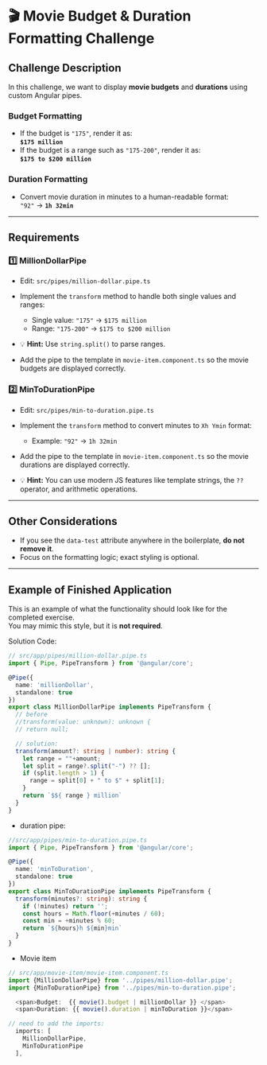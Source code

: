 # 🎬 Movie Budget & Duration Formatting Challenge

## Challenge Description
In this challenge, we want to display **movie budgets** and **durations** using custom Angular pipes.

### Budget Formatting
- If the budget is `"175"`, render it as:  
  **`$175 million`**
- If the budget is a range such as `"175-200"`, render it as:  
  **`$175 to $200 million`**

### Duration Formatting
- Convert movie duration in minutes to a human-readable format:  
  `"92"` → **`1h 32min`**

---

## Requirements

### 1️⃣ MillionDollarPipe
- Edit: `src/pipes/million-dollar.pipe.ts`
- Implement the `transform` method to handle both single values and ranges:
  - Single value: `"175"` → `$175 million`
  - Range: `"175-200"` → `$175 to $200 million`
- 💡 **Hint:** Use `string.split()` to parse ranges.

- Add the pipe to the template in `movie-item.component.ts` so the movie budgets are displayed correctly.

### 2️⃣ MinToDurationPipe
- Edit: `src/pipes/min-to-duration.pipe.ts`
- Implement the `transform` method to convert minutes to `Xh Ymin` format:
  - Example: `"92"` → `1h 32min`

- Add the pipe to the template in `movie-item.component.ts` so the movie durations are displayed correctly.
- 💡 **Hint:** You can use modern JS features like template strings, the `??` operator, and arithmetic operations.

---

## Other Considerations
- If you see the `data-test` attribute anywhere in the boilerplate, **do not remove it**.
- Focus on the formatting logic; exact styling is optional.

---

## Example of Finished Application
This is an example of what the functionality should look like for the completed exercise.  
You may mimic this style, but it is **not required**.

Solution Code: 

```ts
// src/app/pipes/million-dollar.pipe.ts
import { Pipe, PipeTransform } from '@angular/core';

@Pipe({
  name: 'millionDollar',
  standalone: true
})
export class MillionDollarPipe implements PipeTransform {
  // before
  //transform(value: unknown): unknown {
  // return null;

  // solution:
  transform(amount?: string | number): string {
    let range = ""+amount;
    let split = range?.split("-") ?? [];
    if (split.length > 1) {
      range = split[0] + " to $" + split[1];
    }
    return `$${ range } million`
  }
}
```

* duration pipe: 
```ts
//src/app/pipes/min-to-duration.pipe.ts
import { Pipe, PipeTransform } from '@angular/core';

@Pipe({
  name: 'minToDuration',
  standalone: true
})
export class MinToDurationPipe implements PipeTransform {
  transform(minutes?: string): string {
    if (!minutes) return '';
    const hours = Math.floor(+minutes / 60);
    const min = +minutes % 60;
    return `${hours}h ${min}min`
  }
}
```

* Movie item 
```ts
// src/app/movie-item/movie-item.component.ts
import {MillionDollarPipe} from '../pipes/million-dollar.pipe';
import {MinToDurationPipe} from '../pipes/min-to-duration.pipe';

  <span>Budget:  {{ movie().budget | millionDollar }} </span>
  <span>Duration: {{ movie().duration | minToDuration }}</span>

// need to add the imports:
  imports: [
    MillionDollarPipe,
    MinToDurationPipe
  ],
```
